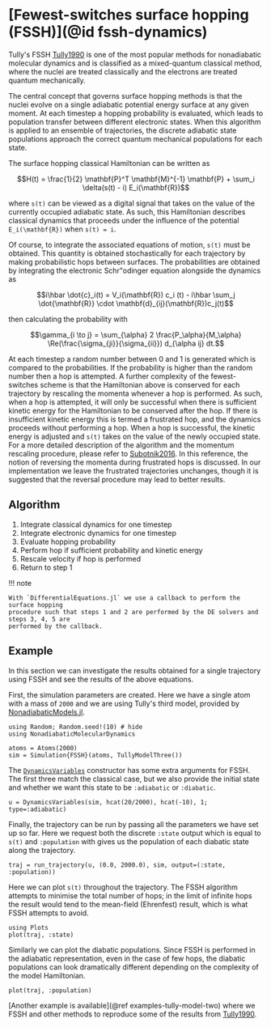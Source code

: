 # [Fewest-switches surface hopping (FSSH)](@id fssh-dynamics)

Tully's FSSH [Tully1990](@cite) is one of the most popular methods for nonadiabatic
molecular dynamics and is classified as a mixed-quantum classical method, where the nuclei
are treated classically and the electrons are treated quantum mechanically.

The central concept that governs surface hopping methods is that the nuclei evolve on
a single adiabatic potential energy surface at any given moment.
At each timestep a hopping probability is evaluated, which leads to population transfer
between different electronic states.
When this algorithm is applied to an ensemble of trajectories, the discrete adiabatic state 
populations approach the correct quantum mechanical populations for each state.

The surface hopping classical Hamiltonian can be written as
```math
H(t) = \frac{1}{2} \mathbf{P}^T \mathbf{M}^{-1} \mathbf{P} + \sum_i \delta(s(t) - i) E_i(\mathbf{R})
```
where ``s(t)`` can be viewed as a digital signal that takes on the value of the currently
occupied adiabatic state.
As such, this Hamiltonian describes classical dynamics that proceeds under the influence
of the potential ``E_i(\mathbf{R})`` when ``s(t) = i``.

Of course, to integrate the associated equations of motion, ``s(t)`` must be obtained.
This quantity is obtained stochastically for each trajectory by making probabilistic hops
between surfaces.
The probabilities are obtained by integrating the electronic Schr\"odinger equation
alongside the dynamics as
```math
i\hbar \dot{c}_i(t) = V_i(\mathbf{R}) c_i (t)
- i\hbar \sum_j \dot{\mathbf{R}} \cdot \mathbf{d}_{ij}(\mathbf{R})c_j(t)
```
then calculating the probability with
```math
\gamma_{i \to j} = \sum_{\alpha} 2 \frac{P_\alpha}{M_\alpha}
\Re(\frac{\sigma_{ji}}{\sigma_{ii}}) d_{\alpha ij} dt.
```
At each timestep a random number between 0 and 1 is generated which is compared to the
probabilities. If the probability is higher than the random number then a hop is attempted.
A further complexity of the fewest-switches scheme is that the Hamiltonian above is conserved
for each trajectory by rescaling the momenta whenever a hop is performed.
As such, when a hop is attempted, it will only be successful when there is sufficient
kinetic energy for the Hamiltonian to be conserved after the hop.
If there is insufficient kinetic energy this is termed a frustrated hop, and
the dynamics proceeds without performing a hop.
When a hop is successful, the kinetic energy is adjusted and ``s(t)`` takes on the value
of the newly occupied state.
For a more detailed description of the algorithm and the momentum rescaling procedure, please
refer to [Subotnik2016](@cite). 
In this reference, the notion of reversing the momenta during frustrated hops is discussed.
In our implementation we leave the frustrated trajectories unchanges, though it is suggested
that the reversal procedure may lead to better results.

## Algorithm

1. Integrate classical dynamics for one timestep
2. Integrate electronic dynamics for one timestep
3. Evaluate hopping probability
4. Perform hop if sufficient probability and kinetic energy
5. Rescale velocity if hop is performed
6. Return to step 1

!!! note

    With `DifferentialEquations.jl` we use a callback to perform the surface hopping
    procedure such that steps 1 and 2 are performed by the DE solvers and steps 3, 4, 5 are
    performed by the callback.

## Example

In this section we can investigate the results obtained for a single trajectory using FSSH
and see the results of the above equations.

First, the simulation parameters are created. Here we have a single atom with a mass of
`2000` and we are using Tully's third model, provided by [NonadiabaticModels.jl](@ref).
```@example fssh
using Random; Random.seed!(10) # hide
using NonadiabaticMolecularDynamics

atoms = Atoms(2000)
sim = Simulation{FSSH}(atoms, TullyModelThree())
```

The [`DynamicsVariables`](@ref) constructor has some extra arguments for FSSH.
The first three match the classical case, but we also provide the initial state and
whether we want this state to be `:adiabatic` or `:diabatic`.
```@example fssh
u = DynamicsVariables(sim, hcat(20/2000), hcat(-10), 1; type=:adiabatic)
```

Finally, the trajectory can be run by passing all the parameters we have set up so far.
Here we request both the discrete `:state` output which is equal to ``s(t)`` and 
`:population` with gives us the population of each diabatic state along the trajectory.
```@example fssh
traj = run_trajectory(u, (0.0, 2000.0), sim, output=(:state, :population))
```

Here we can plot ``s(t)`` throughout the trajectory. The FSSH algorithm attempts to minimise
the total number of hops; in the limit of infinite hops the result would tend to the
mean-field (Ehrenfest) result, which is what FSSH attempts to avoid.
```@example fssh
using Plots
plot(traj, :state)
```

Similarly we can plot the diabatic populations. Since FSSH is performed in the adiabatic
representation, even in the case of few hops, the diabatic populations can look dramatically
different depending on the complexity of the model Hamiltonian. 
```@example fssh
plot(traj, :population)
```

[Another example is available](@ref examples-tully-model-two) where we FSSH and other
methods to reproduce some of the results from [Tully1990](@cite).
